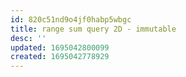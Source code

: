 ```yaml
---
id: 820c51nd9o4jf0habp5wbgc
title: range sum query 2D - immutable
desc: ''
updated: 1695042800099
created: 1695042778929
---
```


